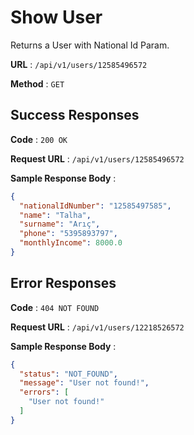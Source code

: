 # Show User

Returns a User with National Id Param.

**URL** : `/api/v1/users/12585496572`

**Method** : `GET`

## Success Responses

**Code** : `200 OK`

**Request URL** : `/api/v1/users/12585496572`

**Sample Response Body** :

```json
{
  "nationalIdNumber": "12585497585",
  "name": "Talha",
  "surname": "Arıç",
  "phone": "5395893797",
  "monthlyIncome": 8000.0
}
```

## Error Responses

**Code** : `404 NOT FOUND`

**Request URL** : `/api/v1/users/12218526572`

**Sample Response Body** :

```json
{
  "status": "NOT_FOUND",
  "message": "User not found!",
  "errors": [
    "User not found!"
  ]
}
```